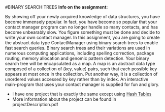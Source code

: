 #BINARY SEARCH TREES
**Info on the assignment:**

   
   By showing off your newly acquired knowledge of data structures, you have become immensely popular. In fact, you have become so popular that your contact manager program can no longer handle so many contacts, and has become unbearably slow. You figure something must be done and decide to write your own contact manager.
   In this assignment, you are going to create the abstract data type ContactManager using binary search trees to enable fast search queries. Binary search trees and their variations are used in numerous computing applications, including spelling correction, package routing, memory allocation and genomic pattern detection. Your binary search tree will be encapsulated as a map.
   A map is an abstract data type composed of a collection of (key, value) pairs, such that each possible key appears at most once in the collection. Put another way, it is a collection of unordered values accessed by key rather than by index.
   An interactive main-program that uses your contact manager is supplied for fun and glory.
   
  * I have one project that is exactly the same except using [Hash Tables](https://www.google.com)
  * More information about the project can be found in projectDescription.pdf
